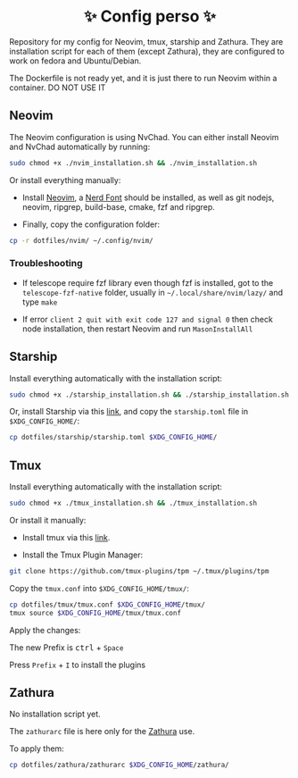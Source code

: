 <h1 align="center"> ✨ Config perso ✨ </h1>

Repository for my config for Neovim, tmux, starship and Zathura.
They are installation script for each of them (except Zathura), they are configured to work on fedora and Ubuntu/Debian.

The Dockerfile is not ready yet, and it is just there to run Neovim within a container. DO NOT USE IT

## Neovim

The Neovim configuration is using NvChad. You can either install Neovim and NvChad automatically by running:

```bash
sudo chmod +x ./nvim_installation.sh && ./nvim_installation.sh
```

Or install everything manually:

- Install [Neovim](https://neovim.io/), a [Nerd Font](https://www.nerdfonts.com/) should be installed, as well as git nodejs, neovim, ripgrep, build-base, cmake, fzf and ripgrep.

- Finally, copy the configuration folder:

```bash
cp -r dotfiles/nvim/ ~/.config/nvim/
```

### Troubleshooting

- If telescope require fzf library even though fzf is installed, got to the `telescope-fzf-native` folder, usually in `~/.local/share/nvim/lazy/` and type `make`

- If error `client 2 quit with exit code 127 and signal 0` then check node installation, then restart Neovim and run `MasonInstallAll`

## Starship

Install everything automatically with the installation script:

```bash
sudo chmod +x ./starship_installation.sh && ./starship_installation.sh
```

Or, install Starship via this [link](https://starship.rs/guide/#%F0%9F%9A%80-installation), and copy the `starship.toml` file in `$XDG_CONFIG_HOME/`:

```bash
cp dotfiles/starship/starship.toml $XDG_CONFIG_HOME/
```

## Tmux

Install everything automatically with the installation script:

```bash
sudo chmod +x ./tmux_installation.sh && ./tmux_installation.sh
```

Or install it manually:

- Install tmux via this [link](https://github.com/tmux/tmux/wiki/Installing).

- Install the Tmux Plugin Manager:

```bash
git clone https://github.com/tmux-plugins/tpm ~/.tmux/plugins/tpm
```

Copy the `tmux.conf` into `$XDG_CONFIG_HOME/tmux/`:

```bash
cp dotfiles/tmux/tmux.conf $XDG_CONFIG_HOME/tmux/
tmux source $XDG_CONFIG_HOME/tmux/tmux.conf
```

Apply the changes:

The new Prefix is <kbd>ctrl</kbd> + `Space`

Press `Prefix` + `I` to install the plugins

## Zathura

No installation script yet.

The `zathurarc` file is here only for the [Zathura](https://pwmt.org/projects/zathura/) use.

To apply them:

```bash
cp dotfiles/zathura/zathurarc $XDG_CONFIG_HOME/zathura/
```
